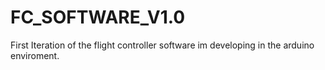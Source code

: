 # FC_SOFTWARE_V1.0
First Iteration of the flight controller software im developing in the arduino enviroment.
